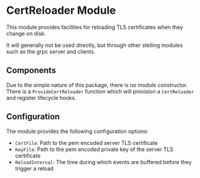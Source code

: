 # CertReloader Module

This module provides facilities for reloading TLS certificates when they change on disk.

It will generally not be used directly, but through other stelling modules such as the grpc server and clients.


## Components 
Due to the simple nature of this package, there is no module constructor.
There is a `ProvideCertReloader` function which will provision a `CertReloader` and register lifecycle hooks.


## Configuration
The module provides the following configuration options:
* `CertFile`: Path to the pem encoded server TLS certificate
* `KeyFile`: Path to the pem encoded private key of the server TLS certificate
* `ReloadInterval`: The time during which events are buffered before they trigger a reload


